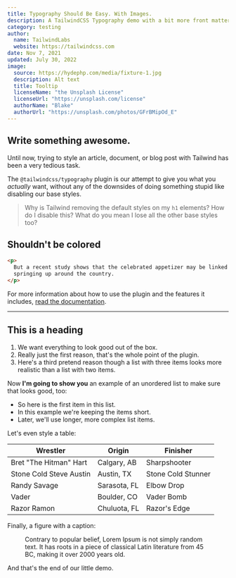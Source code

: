 ```yaml
---
title: Typography Should Be Easy. With Images.
description: A TailwindCSS Typography demo with a bit more front matter, and a featured image.
category: testing
author: 
  name: TailwindLabs
  website: https://tailwindcss.com
date: Nov 7, 2021
updated: July 30, 2022
image:
  source: https://hydephp.com/media/fixture-1.jpg
  description: Alt text
  title: Tooltip
  licenseName: "the Unsplash License"
  licenseUrl: "https://unsplash.com/license"
  authorName: "Blake"
  authorUrl: "https://unsplash.com/photos/GFrBMipOd_E"
---
```


## Write something awesome.

<!-- Fixture from https://github.com/tailwindlabs/tailwindcss-typography/blob/master/demo/components/MarkdownSampleShort.mdx, licensed under the MIT license. -->

<p className="lead">
  Until now, trying to style an article, document, or blog post with Tailwind has been a very
  tedious task.
</p>

The `@tailwindcss/typography` plugin is our attempt to give you what you _actually_ want, without any of the downsides of doing something stupid like disabling our base styles.

> Why is Tailwind removing the default styles on my `h1` elements? How do I disable this? What do you mean I lose all the other base styles too?

<div className="not-prose">
  <h2>Shouldn't be colored</h2>
</div>

```html
<p>
  But a recent study shows that the celebrated appetizer may be linked to a series of rabies cases
  springing up around the country.
</p>
```

For more information about how to use the plugin and the features it includes, [read the documentation](https://github.com/tailwindcss/typography/blob/master/README.md).

---

## This is a heading

1. We want everything to look good out of the box.
2. Really just the first reason, that's the whole point of the plugin.
3. Here's a third pretend reason though a list with three items looks more realistic than a list with two items.

Now **I'm going to show you** an example of an unordered list to make sure that looks good, too:

- So here is the first item in this list.
- In this example we're keeping the items short.
- Later, we'll use longer, more complex list items.

Let's even style a table:

| Wrestler                | Origin       | Finisher           |
| ----------------------- | ------------ | ------------------ |
| Bret "The Hitman" Hart  | Calgary, AB  | Sharpshooter       |
| Stone Cold Steve Austin | Austin, TX   | Stone Cold Stunner |
| Randy Savage            | Sarasota, FL | Elbow Drop         |
| Vader                   | Boulder, CO  | Vader Bomb         |
| Razor Ramon             | Chuluota, FL | Razor's Edge       |

Finally, a figure with a caption:

<figure>
  <img
    src="https://hydephp.com/media/fixture-2.jpg"
    alt=""
  />
  <figcaption>
    Contrary to popular belief, Lorem Ipsum is not simply random text. It has roots in a piece of
    classical Latin literature from 45 BC, making it over 2000 years old.
  </figcaption>
</figure>

And that's the end of our little demo.